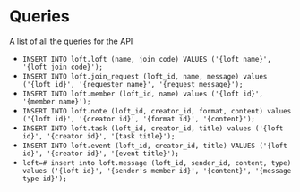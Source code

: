 # Queries

A list of all the queries for the API

- `INSERT INTO loft.loft (name, join_code) VALUES ('{loft name}', '{loft join code}');`
- `INSERT INTO loft.join_request (loft_id, name, message) values ('{loft id}', '{requester name}', '{request message}');`
- `INSERT INTO loft.member (loft_id, name) values ('{loft id}', '{member name}');`
- `INSERT INTO loft.note (loft_id, creator_id, format, content) values ('{loft id}', '{creator id}', '{format id}', '{content}');`
- `INSERT INTO loft.task (loft_id, creator_id, title) values ('{loft id}', '{creator id}', '{task title}');`
- `INSERT INTO loft.event (loft_id, creator_id, title) VALUES ('{loft id}', '{creator id}', '{event title}');`
- `loft=# insert into loft.message (loft_id, sender_id, content, type) values ('{loft id}', '{sender's member id}', '{content}', '{message type id}');`